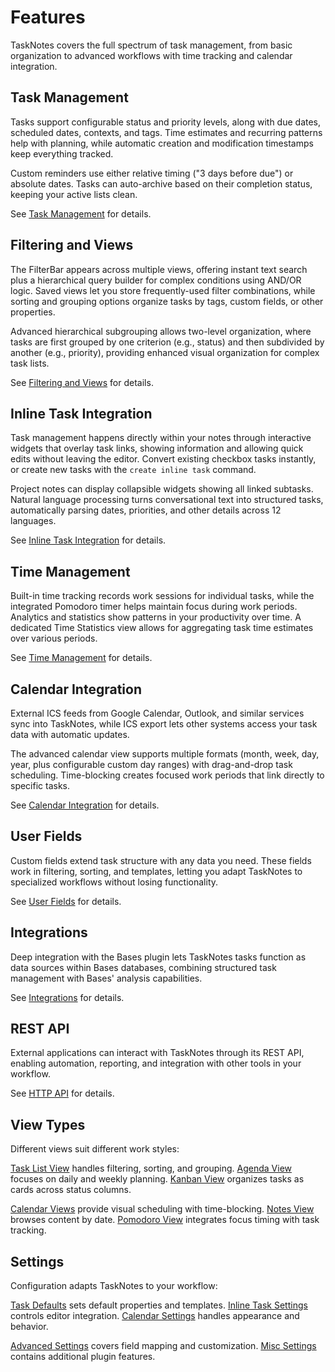 # Features

TaskNotes covers the full spectrum of task management, from basic organization to advanced workflows with time tracking and calendar integration.

## Task Management

Tasks support configurable status and priority levels, along with due dates, scheduled dates, contexts, and tags. Time estimates and recurring patterns help with planning, while automatic creation and modification timestamps keep everything tracked.

Custom reminders use either relative timing ("3 days before due") or absolute dates. Tasks can auto-archive based on their completion status, keeping your active lists clean.

See [Task Management](features/task-management.md) for details.

## Filtering and Views

The FilterBar appears across multiple views, offering instant text search plus a hierarchical query builder for complex conditions using AND/OR logic. Saved views let you store frequently-used filter combinations, while sorting and grouping options organize tasks by tags, custom fields, or other properties.

Advanced hierarchical subgrouping allows two-level organization, where tasks are first grouped by one criterion (e.g., status) and then subdivided by another (e.g., priority), providing enhanced visual organization for complex task lists.

See [Filtering and Views](features/filtering-and-views.md) for details.

## Inline Task Integration

Task management happens directly within your notes through interactive widgets that overlay task links, showing information and allowing quick edits without leaving the editor. Convert existing checkbox tasks instantly, or create new tasks with the `create inline task` command.

Project notes can display collapsible widgets showing all linked subtasks. Natural language processing turns conversational text into structured tasks, automatically parsing dates, priorities, and other details across 12 languages.

See [Inline Task Integration](features/inline-tasks.md) for details.

## Time Management

Built-in time tracking records work sessions for individual tasks, while the integrated Pomodoro timer helps maintain focus during work periods. Analytics and statistics show patterns in your productivity over time. A dedicated Time Statistics view allows for aggregating task time estimates over various periods.

See [Time Management](features/time-management.md) for details.

## Calendar Integration

External ICS feeds from Google Calendar, Outlook, and similar services sync into TaskNotes, while ICS export lets other systems access your task data with automatic updates.

The advanced calendar view supports multiple formats (month, week, day, year, plus configurable custom day ranges) with drag-and-drop task scheduling. Time-blocking creates focused work periods that link directly to specific tasks.

See [Calendar Integration](features/calendar-integration.md) for details.

## User Fields

Custom fields extend task structure with any data you need. These fields work in filtering, sorting, and templates, letting you adapt TaskNotes to specialized workflows without losing functionality.

See [User Fields](features/user-fields.md) for details.

## Integrations

Deep integration with the Bases plugin lets TaskNotes tasks function as data sources within Bases databases, combining structured task management with Bases' analysis capabilities.

See [Integrations](features/integrations.md) for details.

## REST API

External applications can interact with TaskNotes through its REST API, enabling automation, reporting, and integration with other tools in your workflow.

See [HTTP API](HTTP_API.md) for details.

## View Types

Different views suit different work styles:

[Task List View](views/task-list.md) handles filtering, sorting, and grouping. [Agenda View](views/agenda-view.md) focuses on daily and weekly planning. [Kanban View](views/kanban-view.md) organizes tasks as cards across status columns.

[Calendar Views](views/calendar-views.md) provide visual scheduling with time-blocking. [Notes View](views/notes-view.md) browses content by date. [Pomodoro View](views/pomodoro-view.md) integrates focus timing with task tracking.

## Settings

Configuration adapts TaskNotes to your workflow:

[Task Defaults](settings/task-defaults.md) sets default properties and templates. [Inline Task Settings](settings/inline-task-settings.md) controls editor integration. [Calendar Settings](settings/calendar-settings.md) handles appearance and behavior.

[Advanced Settings](settings/advanced-settings.md) covers field mapping and customization. [Misc Settings](settings/misc-settings.md) contains additional plugin features.